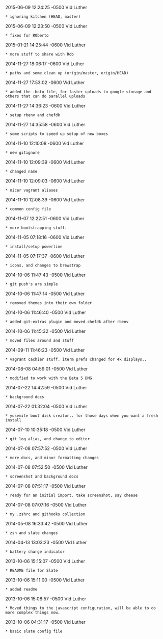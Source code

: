 2015-06-09 12:24:25 -0500 Vid Luther 

	* ignoring kitchen (HEAD, master)

2015-06-09 12:23:50 -0500 Vid Luther 

	* fixes for ROberto

2015-01-21 14:25:44 -0600 Vid Luther 

	* more stuff to share with Rob

2014-11-27 18:06:17 -0600 Vid Luther 

	* paths and some clean up (origin/master, origin/HEAD)

2014-11-27 17:53:02 -0600 Vid Luther 

	* added the .boto file, for faster uploads to google storage and others that can do parallel uploads

2014-11-27 14:36:23 -0600 Vid Luther 

	* setup rbenv and chefdk

2014-11-27 14:35:58 -0600 Vid Luther 

	* some scripts to speed up setup of new boxes

2014-11-10 12:10:08 -0600 Vid Luther 

	* new gitignore

2014-11-10 12:09:39 -0600 Vid Luther 

	* changed name

2014-11-10 12:09:03 -0600 Vid Luther 

	* nicer vagrant aliases

2014-11-10 12:08:39 -0600 Vid Luther 

	* common config file

2014-11-07 12:22:51 -0600 Vid Luther 

	* more bootstrapping stuff.

2014-11-05 07:18:16 -0600 Vid Luther 

	* install/setup powerline

2014-11-05 07:17:37 -0600 Vid Luther 

	* icons, and changes to brewstrap

2014-10-06 11:47:43 -0500 Vid Luther 

	* git push's are simple

2014-10-06 11:47:14 -0500 Vid Luther 

	* removed themes into their own folder

2014-10-06 11:46:40 -0500 Vid Luther 

	* added git-extras plugin and moved chefdk after rbenv

2014-10-06 11:45:32 -0500 Vid Luther 

	* moved files around and stuff

2014-09-11 11:46:23 -0500 Vid Luther 

	* vagrant cachier stuff, iterm prefs changed for 4k displays..

2014-08-08 04:59:01 -0500 Vid Luther 

	* modified to work with the Beta 5 DMG

2014-07-22 14:42:59 -0500 Vid Luther 

	* background docs

2014-07-22 01:32:04 -0500 Vid Luther 

	* yosemite boot disk creator.. for those days when you want a fresh install

2014-07-10 10:35:18 -0500 Vid Luther 

	* git log alias, and change to editor

2014-07-08 07:57:52 -0500 Vid Luther 

	* more docs, and minor formatting changes

2014-07-08 07:52:50 -0500 Vid Luther 

	* screenshot and background docs

2014-07-08 07:51:17 -0500 Vid Luther 

	* ready for an initial import. take screenshot, say cheese

2014-07-08 07:07:16 -0500 Vid Luther 

	* my .zshrc and githooks collection

2014-05-08 16:33:42 -0500 Vid Luther 

	* zsh and slate changes

2014-04-13 13:03:23 -0500 Vid Luther 

	* battery charge indicator

2013-10-06 15:15:07 -0500 Vid Luther 

	* README file for Slate

2013-10-06 15:11:00 -0500 Vid Luther 

	* added readme

2013-10-06 15:08:57 -0500 Vid Luther 

	* Moved things to the javascript configuration, will be able to do more complex things now.

2013-10-06 04:31:17 -0500 Vid Luther 

	* basic slate config file

